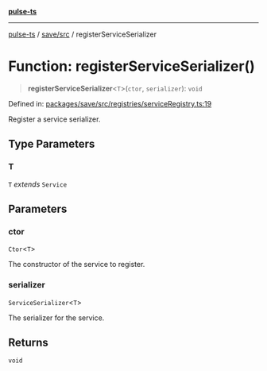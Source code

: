 [**pulse-ts**](../../../README.md)

***

[pulse-ts](../../../README.md) / [save/src](../README.md) / registerServiceSerializer

# Function: registerServiceSerializer()

> **registerServiceSerializer**\<`T`\>(`ctor`, `serializer`): `void`

Defined in: [packages/save/src/registries/serviceRegistry.ts:19](https://github.com/jlehett/pulse-ts/blob/d786433c7cb88fe7c30a7029f46dff58815931cc/packages/save/src/registries/serviceRegistry.ts#L19)

Register a service serializer.

## Type Parameters

### T

`T` *extends* `Service`

## Parameters

### ctor

`Ctor`\<`T`\>

The constructor of the service to register.

### serializer

`ServiceSerializer`\<`T`\>

The serializer for the service.

## Returns

`void`
